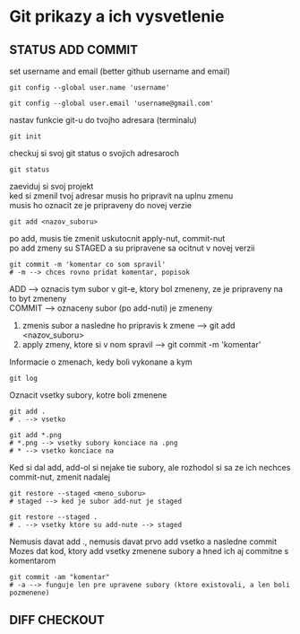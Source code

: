 # Git prikazy a ich vysvetlenie  


## STATUS ADD COMMIT
set username and email (better github username and email)
```
git config --global user.name 'username'

git config --global user.email 'username@gmail.com'
```

nastav funkcie git-u do tvojho adresara (terminalu)
```
git init
```

checkuj si svoj git status o svojich adresaroch
```commandline
git status
```

zaeviduj si svoj projekt  
ked si zmenil tvoj adresar musis ho pripravit na uplnu zmenu  
musis ho oznacit ze je pripraveny do novej verzie
```commandline
git add <nazov_suboru>
```

po add, musis tie zmenit uskutocnit apply-nut, commit-nut  
po add zmeny su STAGED a su pripravene sa ocitnut v novej verzii  
```commandline
git commit -m 'komentar co som spravil'
# -m --> chces rovno pridat komentar, popisok
```

ADD --> oznacis tym subor v git-e, ktory bol zmeneny, ze je pripraveny na to byt zmeneny  
COMMIT --> oznaceny subor (po add-nuti) je zmeneny  

1. zmenis subor a nasledne ho pripravis k zmene --> git add <nazov_suboru>  
2. apply zmeny, ktore si v nom spravil --> git commit -m 'komentar'  

Informacie o zmenach, kedy boli vykonane a kym
```commandline
git log
```

Oznacit vsetky subory, kotre boli zmenene
```commandline
git add .
# . --> vsetko

git add *.png
# *.png --> vsetky subory konciace na .png
# * --> vsetko konciace na
```

Ked si dal add, add-ol si nejake tie subory, ale rozhodol si sa ze ich nechces commit-nut, zmenit nadalej  
```
git restore --staged <meno_suboru>
# staged --> ked je subor add-nut je staged

git restore --staged .
# . --> vsetky ktore su add-nute --> staged
```

Nemusis davat add ., nemusis davat prvo add vsetko a nasledne commit
Mozes dat kod, ktory add vsetky zmenene subory a hned ich aj commitne s komentarom
```commandline
git commit -am "komentar"
# -a --> funguje len pre upravene subory (ktore existovali, a len boli pozmenene)
```

## DIFF CHECKOUT
